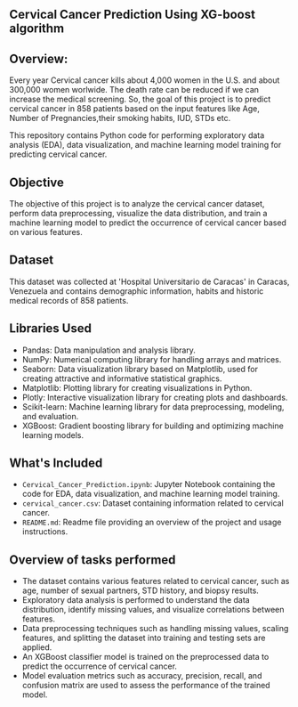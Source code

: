 ## Cervical Cancer Prediction Using XG-boost algorithm

## Overview:
Every year Cervical cancer kills about 4,000 women in the U.S. and about 300,000 women worlwide. 
The death rate can be reduced if we can increase the medical screening. So, the goal of this project is to predict 
cervical cancer in 858 patients based on the input features like Age, Number of Pregnancies,their smoking habits, 
IUD, STDs etc. 


This repository contains Python code for performing exploratory data analysis (EDA), data visualization, and machine learning model training for predicting cervical cancer.

## Objective
The objective of this project is to analyze the cervical cancer dataset, perform data preprocessing, visualize the data distribution, and train a machine learning model to predict the occurrence of cervical cancer based on various features.

## Dataset
This dataset was collected at 'Hospital Universitario de Caracas' in Caracas, Venezuela and 
contains demographic information, habits and historic medical records of 858 patients.

## Libraries Used
- Pandas: Data manipulation and analysis library.
- NumPy: Numerical computing library for handling arrays and matrices.
- Seaborn: Data visualization library based on Matplotlib, used for creating attractive and informative statistical graphics.
- Matplotlib: Plotting library for creating visualizations in Python.
- Plotly: Interactive visualization library for creating plots and dashboards.
- Scikit-learn: Machine learning library for data preprocessing, modeling, and evaluation.
- XGBoost: Gradient boosting library for building and optimizing machine learning models.

## What's Included
- `Cervical_Cancer_Prediction.ipynb`: Jupyter Notebook containing the code for EDA, data visualization, and machine learning model training.
- `cervical_cancer.csv`: Dataset containing information related to cervical cancer.
- `README.md`: Readme file providing an overview of the project and usage instructions.

## Overview of tasks performed
- The dataset contains various features related to cervical cancer, such as age, number of sexual partners, STD history, and biopsy results.
- Exploratory data analysis is performed to understand the data distribution, identify missing values, and visualize correlations between features.
- Data preprocessing techniques such as handling missing values, scaling features, and splitting the dataset into training and testing sets are applied.
- An XGBoost classifier model is trained on the preprocessed data to predict the occurrence of cervical cancer.
- Model evaluation metrics such as accuracy, precision, recall, and confusion matrix are used to assess the performance of the trained model.
